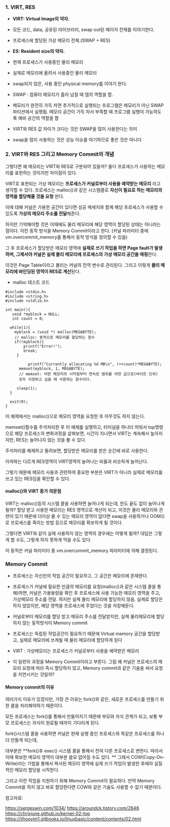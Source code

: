 
### 1. VIRT, RES 

- **VIRT: Virtual Image의 약자.**

- 모든 코드, data, 공유된 라이브러리, swap out된 페이지 전체를 이야기한다.

- 프로세스에 할당된 가상 메모리 전체.(SWAP + RES)

- **ES: Resident size의 약자.**

- 현재 프로세스가 사용중인 물리 메모리

- 실제로 메모리에 올려서 사용중인 물리 메모리

- swap되지 않은, 사용 중인 physical memory를 이야기 한다.



- SWAP : 컴퓨터 메모리가 흘러 넘칠 때 댐의 역할을 함.
- 메모리가 완전히 가득 차면 추가적으로 실행되는 프로그램은 메모리가 아닌 SWAP 파티션에서 실행됨. 메모리 공간이 가득 차서 부족할 때 프로그램 실행이 가능하도록 예비 공간의 역할을 함
 

- VIRT와 RES 값 차이가 크다는 것은 SWAP을 많이 사용한다는 의미
- swap을 많이 사용하는 것은 성능 이슈를 야기하므로 좋은 것은 아니다


### 2. VIRT와 RES 그리고 Memory Commit의 개념

그렇다면 왜 메모리는 VIRT와 RES로 구분되어 있을까? 둘다 프로세스가 사용하는 메모리를 표현하는 것이지만 차이점이 있다.

VIRT로 표현되는 가상 메모리는 **프로세스가 커널로부터 사용을 예약받는 메모리** 라고 생각할 수 있다.
프로세스는 malloc()과 같은 시스템콜로 **자신이 필요로 하는 메모리의 영역을 할당해줄 것을 요청** 한다.

이에 대해 커널은 가용한 공간이 있다면 성공 메세지와 함께 해당 프로세스가 사용할 수 있도록 **가상의 메모리 주소를 전달**해준다.

하지만 기억해야할 것은 이때에도 물리 메모리에 해당 영역이 할당된 상태는 아니라는 점이다.
이런 동작 방식을 Memory Commit이라고 한다.
(커널 파라미터 중에 vm.overcommit_memory를 통해서 동작 방식을 정의할 수 있음)

그 후 프로세스가 할당받은 메모리 영역에 **실제로 쓰기 작업을 하면 Page fault가 발생하며, 그제서야 커널은 실제 물리 메모리에 프로세스의 가상 메모리 공간을 매핑**한다.

이것은 Page Table이라고 불리는 커널의 전역 변수로 관리된다.
그리고 이렇게 **물리 메모리에 바인딩된 영역이 RES로 계산**된다.




- malloc 테스트 코드
```
#include <stdio.h>
#include <string.h>
#include <stdlib.h>

int main(){
   void *myblock = NULL;
   int count = 0;

  while(1){
    myblock = (void *) malloc(MEGABYTE);
    // malloc: 동적으로 메모리를 할당하는 함수
    if(!myblock){
        printf("Error!");
        break;
     }

          printf("Currently allocating %d MB\n", (++count)*MEGABYTE);
      memset(myblock, 1, MEGABYTE);
      // memset: 어떤 메모리의 시작점부터 연속된 범위를 어떤 값으로(바이트 단위) 
      모두 지정하고 싶을 때 사용하는 함수이다.

     sleep(1);
  }

  exit(0);
}
```


이 예제에서는 malloc()으로 메모리 영역을 요청한 후 아무것도 하지 않는다.

memset()함수를 주석처리한 후 이 예제를 실행하고, 터미널을 하나더 띄워서 top명령으로 해당 프로세스의 변화과정을 살펴보면,
시간이 지나면서 VIRT는 계속해서 높아지지만, RES는 늘어나지 않는 것을 볼 수 있다.


주석처리를 해제하고 돌려보면, 할당받은 메모리를 받은 순간에 바로 사용한다.

아까와는 다르게 RES영역이 VIRT영역의 늘어나는 비율과 비슷하게 늘어난다.

그렇기 때문에 메모리 사용과 관련하여 중요한 부분은 VIRT가 아니라 실제로 메모리를 쓰고 있는 RES임을 확인할 수 있다.

#### malloc()와 VIRT 증가 의문점 
VIRT는 malloc()등의 시스템 콜을 사용하면 늘어나게 되는데, 한도 끝도 없이 늘어나게 될까?
할당 받고 사용한 메모리는 RES 영역으로 계산이 되고, 이것은 물리 메모리와 관련이 있기 때문에 더이상 줄 수 있는 메모리 영역이 없다면 swap을 사용하거나 OOM으로 프로세스를 죽이는 방법 등으로 메모리를 확보하게 될 것이다.


그렇다면 VIRT와 같이 실제 사용하지 않는 영역의 경우에는 어떻게 될까?
대답은 그렇게 할 수도, 그렇게 하지 못하게 막을 수도 있다.

이 동작은 커널 파라미터 중 vm.overcommit_memory 파라미터에 의해 결정된다.

### Memory Commit

- 프로세스는 자신만의 작업 공간이 필요하고, 그 공간은 메모리에 존재한다.

- 프로세스가 커널에 필요한 만큼의 메모리를 요청(malloc()과 같은 시스템 콜을 통해)하면, 커널은 가용용량을 확인 후 프로세스에 사용 가능한 메모리 영역을 주고, 가상메모리 주소를 전달. 하지만 실제 물리 메모리에 할당하지 않음. 실제로 할당은 하지 않았지만, 해당 영역을 프로세스에 주었다는 것을 저장해둔다.

- 커널로부터 메모리를 할당 받고 메모리 주소를 전달받지만, 실제 물리메모리에 할당하지 않는 동작방식이 Memory commit


- 프로세스는 독립된 작업공간이 필요하기 때문에 Virtual memory 공간을 할당받고, 실제로 메모리에 쓰게될 때 물리 메모리에 할당하게 된다


- VIRT : 가상메모리는 프로세스가 커널로부터 사용을 예약받은 메모리


- 이 일련의 과정을 Memory Commit이라고 부른다.
그럼 왜 커널은 프로세스의 메모리 요청에 따라 즉시 할당하지 않고, Memory commit과 같은 기술을 써서 요청을 지연시키는 것일까?


#### Memory commit의 이유 
여러가지 이유가 있겠지만, 가장 큰 이유는 fork()와 같은, 새로운 프로세스를 만들기 위한 콜을 처리해야하기 때문이다.

모든 프로세스는 fork()를 통해서 만들어지기 때문에 부모와 자식 관계가 되고, 보통 부모 프로세스는 자식이 완료될 때까지 기다리게 된다.

fork()시스템 콜을 사용하면 커널은 현재 실행 중인 프로세스와 똑같은 프로세스를 하나더 만들게 되는데,

대부분은 **fork()후 exec() 시스템 콜을 통해서 전혀 다른 프로세스로 변한다. 따라서 이때 확보한 메모리 영역이 대부분 쓸모 없어질 수도 있다.
**
그래서 COW(Copy-On-Write)라는 기법을 통해서 복사된 메모리 영역에 실제 쓰기 작업이 발생한 후에야 실질적인 메모리 할당을 시작한다.

그리고 이런 작업을 지원하기 위해 Memory Commit이 필요하다.
만약 Memory Commit을 하지 않고 바로 할당한다면 COW와 같은 기술도 사용할 수 없기 때문이다.



참고자료:

https://sergeswin.com/1034/
https://aroundck.tistory.com/2646
https://chrisjune.github.io/kernel-02-top
https://jihooyim1.gitbooks.io/linuxbasic/content/contents/02.html
